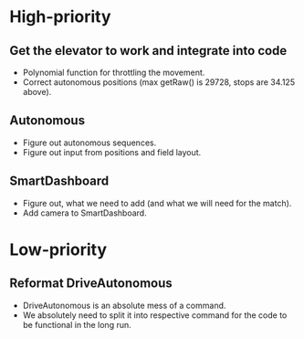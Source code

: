 # High-priority

## Get the elevator to work and integrate into code
* Polynomial function for throttling the movement.
* Correct autonomous positions (max getRaw() is 29728, stops are 34.125 above).

## Autonomous
* Figure out autonomous sequences.
* Figure out input from positions and field layout.

## SmartDashboard
* Figure out, what we need to add (and what we will need for the match).
* Add camera to SmartDashboard.

# Low-priority

## Reformat DriveAutonomous
* DriveAutonomous is an absolute mess of a command. 
* We absolutely need to split it into respective command for the code to be functional in the long run.
